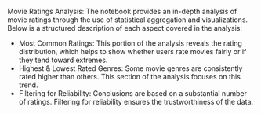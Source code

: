 Movie Ratings Analysis: The notebook provides an in-depth analysis of movie ratings through the use of statistical aggregation and visualizations. Below is a structured description of each aspect covered in the analysis:

 - Most Common Ratings: This portion of the analysis reveals the rating distribution, which helps to show whether users rate movies fairly or if they tend toward extremes.
 - Highest & Lowest Rated Genres: Some movie genres are consistently rated higher than others. This section of the analysis focuses on this trend.
 - Filtering for Reliability: Conclusions are based on a substantial number of ratings. Filtering for reliability ensures the trustworthiness of the data.
